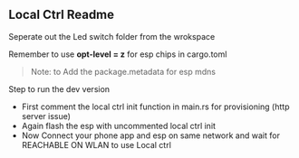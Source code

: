 ## Local Ctrl Readme

Seperate out the Led switch folder from the wrokspace

Remember to use **opt-level = z** for esp chips in cargo.toml

> Note: to Add the package.metadata for esp mdns

Step to run the dev version
- First comment the local ctrl init function in main.rs for provisioning (http server issue)
- Again flash the esp with uncommented local ctrl init 
- Now Connect your phone app and esp on same network and wait for REACHABLE ON WLAN to use Local ctrl